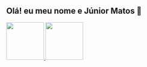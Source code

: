 ## Olá! eu meu nome e Júnior Matos 👋

<div>
  <a href="coderfaster.com.br">
    <img height="100em" src="https://github-readme-stats.vercel.app/api?username=anuraghazra&theme=midnight-purple&show_icons=true"/>
    <img height="100em" src="https://github-readme-stats.vercel.app/api/top-langs/?username=anuraghazra&layout=compact"/>
</div>
